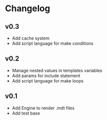 # Changelog

## v0.3

- Add cache system
- Add script language for make conditions

## v0.2

- Manage nested values in templates variables
- Add params for include statement
- Add script language for make loops

## v0.1

- Add Engine to render .mdt files
- Add test base